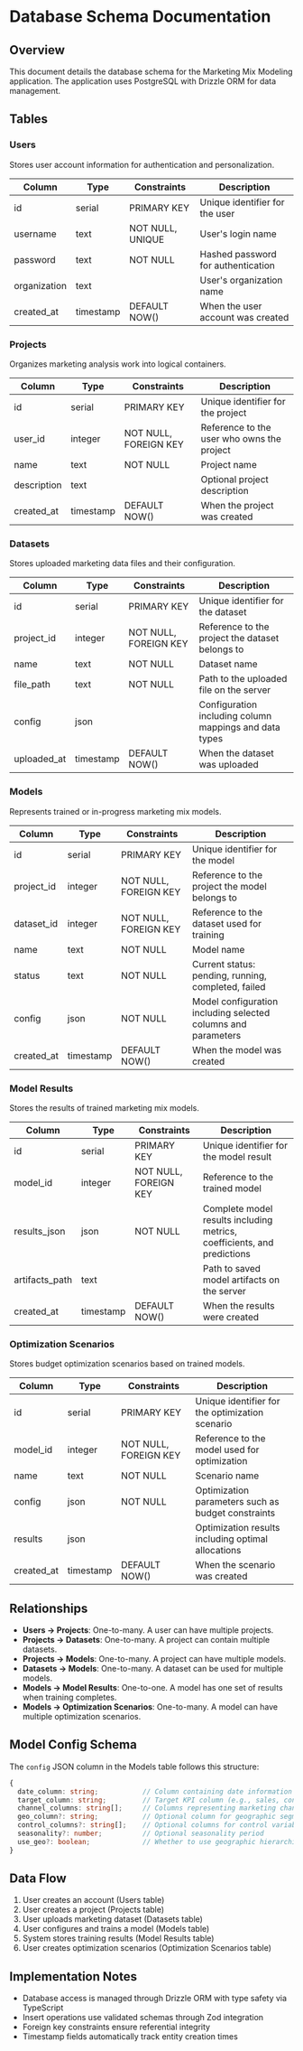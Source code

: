 # Database Schema Documentation

## Overview
This document details the database schema for the Marketing Mix Modeling application. The application uses PostgreSQL with Drizzle ORM for data management.

## Tables

### Users
Stores user account information for authentication and personalization.

| Column | Type | Constraints | Description |
|--------|------|-------------|-------------|
| id | serial | PRIMARY KEY | Unique identifier for the user |
| username | text | NOT NULL, UNIQUE | User's login name |
| password | text | NOT NULL | Hashed password for authentication |
| organization | text | | User's organization name |
| created_at | timestamp | DEFAULT NOW() | When the user account was created |

### Projects
Organizes marketing analysis work into logical containers.

| Column | Type | Constraints | Description |
|--------|------|-------------|-------------|
| id | serial | PRIMARY KEY | Unique identifier for the project |
| user_id | integer | NOT NULL, FOREIGN KEY | Reference to the user who owns the project |
| name | text | NOT NULL | Project name |
| description | text | | Optional project description |
| created_at | timestamp | DEFAULT NOW() | When the project was created |

### Datasets
Stores uploaded marketing data files and their configuration.

| Column | Type | Constraints | Description |
|--------|------|-------------|-------------|
| id | serial | PRIMARY KEY | Unique identifier for the dataset |
| project_id | integer | NOT NULL, FOREIGN KEY | Reference to the project the dataset belongs to |
| name | text | NOT NULL | Dataset name |
| file_path | text | NOT NULL | Path to the uploaded file on the server |
| config | json | | Configuration including column mappings and data types |
| uploaded_at | timestamp | DEFAULT NOW() | When the dataset was uploaded |

### Models
Represents trained or in-progress marketing mix models.

| Column | Type | Constraints | Description |
|--------|------|-------------|-------------|
| id | serial | PRIMARY KEY | Unique identifier for the model |
| project_id | integer | NOT NULL, FOREIGN KEY | Reference to the project the model belongs to |
| dataset_id | integer | NOT NULL, FOREIGN KEY | Reference to the dataset used for training |
| name | text | NOT NULL | Model name |
| status | text | NOT NULL | Current status: pending, running, completed, failed |
| config | json | NOT NULL | Model configuration including selected columns and parameters |
| created_at | timestamp | DEFAULT NOW() | When the model was created |

### Model Results
Stores the results of trained marketing mix models.

| Column | Type | Constraints | Description |
|--------|------|-------------|-------------|
| id | serial | PRIMARY KEY | Unique identifier for the model result |
| model_id | integer | NOT NULL, FOREIGN KEY | Reference to the trained model |
| results_json | json | NOT NULL | Complete model results including metrics, coefficients, and predictions |
| artifacts_path | text | | Path to saved model artifacts on the server |
| created_at | timestamp | DEFAULT NOW() | When the results were created |

### Optimization Scenarios
Stores budget optimization scenarios based on trained models.

| Column | Type | Constraints | Description |
|--------|------|-------------|-------------|
| id | serial | PRIMARY KEY | Unique identifier for the optimization scenario |
| model_id | integer | NOT NULL, FOREIGN KEY | Reference to the model used for optimization |
| name | text | NOT NULL | Scenario name |
| config | json | NOT NULL | Optimization parameters such as budget constraints |
| results | json | | Optimization results including optimal allocations |
| created_at | timestamp | DEFAULT NOW() | When the scenario was created |

## Relationships

- **Users → Projects**: One-to-many. A user can have multiple projects.
- **Projects → Datasets**: One-to-many. A project can contain multiple datasets.
- **Projects → Models**: One-to-many. A project can have multiple models.
- **Datasets → Models**: One-to-many. A dataset can be used for multiple models.
- **Models → Model Results**: One-to-one. A model has one set of results when training completes.
- **Models → Optimization Scenarios**: One-to-many. A model can have multiple optimization scenarios.

## Model Config Schema

The `config` JSON column in the Models table follows this structure:

```typescript
{
  date_column: string;           // Column containing date information
  target_column: string;         // Target KPI column (e.g., sales, conversions)
  channel_columns: string[];     // Columns representing marketing channels
  geo_column?: string;           // Optional column for geographic segmentation
  control_columns?: string[];    // Optional columns for control variables
  seasonality?: number;          // Optional seasonality period
  use_geo?: boolean;             // Whether to use geographic hierarchical modeling
}
```

## Data Flow

1. User creates an account (Users table)
2. User creates a project (Projects table)
3. User uploads marketing dataset (Datasets table)
4. User configures and trains a model (Models table)
5. System stores training results (Model Results table)
6. User creates optimization scenarios (Optimization Scenarios table)

## Implementation Notes

- Database access is managed through Drizzle ORM with type safety via TypeScript
- Insert operations use validated schemas through Zod integration
- Foreign key constraints ensure referential integrity
- Timestamp fields automatically track entity creation times